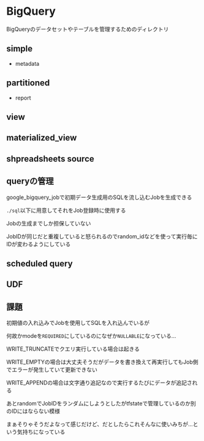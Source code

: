 # BigQuery

BigQueryのデータセットやテーブルを管理するためのディレクトリ


## simple
- metadata

## partitioned
- report

## view

## materialized_view

## shpreadsheets source

## queryの管理

google_bigquery_jobで初期データ生成用のSQLを流し込むJobを生成できる

`./sql`以下に用意してそれをJob登録時に使用する

Jobの生成までしか担保していない

JobIDが同じだと重複していると怒られるのでrandom_idなどを使って実行毎にIDが変わるようにしている

## scheduled query

## UDF

## 課題

初期値の入れ込みでJobを使用してSQLを入れ込んでいるが

何故かmodeを`REQUIRED`にしているのになぜか`NULLABLE`になっている…

WRITE_TRUNCATEでクエリ実行している場合は起きる

WRITE_EMPTYの場合は大丈夫そうだがデータを書き換えて再実行してもJob側でエラーが発生していて更新できない

WRITE_APPENDの場合は文字通り追記なので実行するたびにデータが追記される

あとrandomでJobIDをランダムにしようとしたがtfstateで管理しているのか別のIDにはならない模様

まぁそりゃそうだよなって感じだけど、だとしたらこれそんなに使いみちが…という気持ちになっている